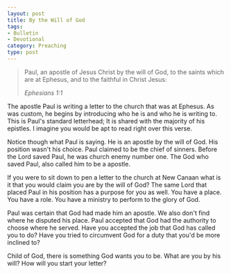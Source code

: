 ```yaml
---
layout: post
title: By the Will of God
tags:
- Bulletin
- Devotional
category: Preaching
type: post
---
```

>Paul, an apostle of Jesus Christ by the will of God, to the saints which are at Ephesus, and to the faithful in Christ Jesus:
>
><cite>Ephesians 1:1</cite>

The apostle Paul is writing a letter to the church that was at Ephesus. As was custom, he begins by introducing who he is and who he is writing to. This is Paul's standard letterhead; It is shared with the majority of his epistles. I imagine you would be apt to read right over this verse. 

Notice though what Paul is saying. He is an apostle by the will of God. His position wasn't his choice. Paul claimed to be the chief of sinners. Before the Lord saved Paul, he was church  enemy number one. The God who saved Paul, also called him to be a apostle. 

If you were to sit down to pen a letter to the church at New  Canaan what is it that you would claim you are by the will of God? The same Lord that placed Paul in his position has a purpose for you as well. You have a place. You have a role. You have a ministry to perform to the glory of God.

Paul was certain that God had made him an apostle. We also don't find where he disputed his place. Paul accepted that God had the authority to choose where he served. Have you accepted the job that God has called you to do? Have you tried to circumvent God for a duty that you'd be more inclined to? 

Child of God, there is something God wants you to be. What are you by his will? How will you start your letter?
